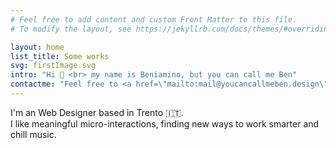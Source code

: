 ```yaml
---
# Feel free to add content and custom Front Matter to this file.
# To modify the layout, see https://jekyllrb.com/docs/themes/#overriding-theme-defaults

layout: home
list_title: Some works
svg: firstImage.svg
intro: "Hi 👋 <br> my name is Beniamino, but you can call me Ben"
contactme: "Feel free to <a href=\"mailto:mail@youcancallmeben.design\">contact me</a>  😊"
---
```


I'm an Web Designer based in Trento 🇮🇹.<br>
I like meaningful micro-interactions, finding new ways to work smarter and chill music. <br>

<!-- I'm a multi disciplinary web designer
with a passion for micro-interactions and chill music -->
